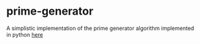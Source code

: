 # prime-generator

A simplistic implementation of the prime generator algorithm implemented in python [here](https://github.com/Magalame/RSA-python)
